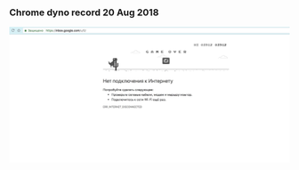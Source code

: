 ### Chrome dyno record 20 Aug 2018
![Record](https://github.com/d4mk0/d4mk0.github.io/blob/master/1534713312042.jpg?raw=true)
